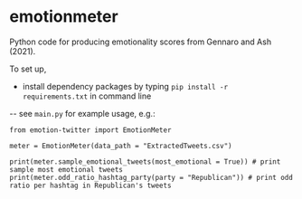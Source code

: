 # emotionmeter
Python code for producing emotionality scores from Gennaro and Ash (2021).

To set up,

- install dependency packages by typing `pip install -r requirements.txt` in command line

-- see `main.py` for example usage, e.g.:

```
from emotion-twitter import EmotionMeter

meter = EmotionMeter(data_path = "ExtractedTweets.csv")

print(meter.sample_emotional_tweets(most_emotional = True)) # print sample most emotional tweets
print(meter.odd_ratio_hashtag_party(party = "Republican")) # print odd ratio per hashtag in Republican's tweets
```
